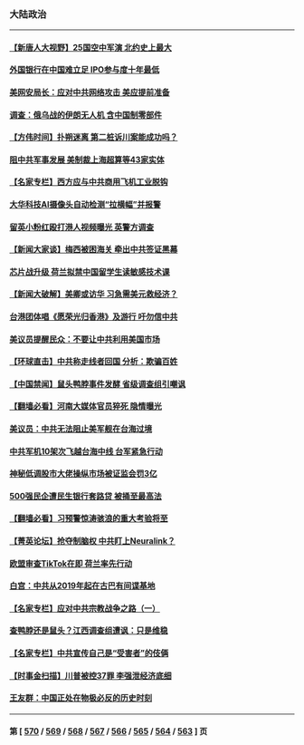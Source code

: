 ### 大陆政治
---
#### [【新唐人大视野】25国空中军演 北约史上最大](../../pages/ncid277/n14014844.md) 
#### [外国银行在中国难立足 IPO参与度十年最低](../../pages/ncid277/n14014846.md) 
#### [美网安局长：应对中共网络攻击 美应提前准备](../../pages/ncid277/n14014774.md) 
#### [调查：俄乌战的伊朗无人机 含中国制零部件](../../pages/ncid277/n14014687.md) 
#### [【方伟时间】扑朔迷离 第二桩诉川案能成功吗？](../../pages/ncid277/n14014838.md) 
#### [阻中共军事发展 美制裁上海超算等43家实体](../../pages/ncid277/n14014789.md) 
#### [【名家专栏】西方应与中共商用飞机工业脱钩](../../pages/ncid277/n14014650.md) 
#### [大华科技AI摄像头自动检测“拉横幅”并报警](../../pages/ncid277/n14014544.md) 
#### [留英小粉红殴打港人视频曝光 英警方调查](../../pages/ncid277/n14014733.md) 
#### [【新闻大家谈】梅西被困海关 牵出中共签证黑幕](../../pages/ncid277/n14014754.md) 
#### [芯片战升级 荷兰拟禁中国留学生读敏感技术课](../../pages/ncid277/n14014730.md) 
#### [【新闻大破解】美卿或访华 习急需美元救经济？](../../pages/ncid277/n14014752.md) 
#### [台港团体唱《愿荣光归香港》及游行 吁勿信中共](../../pages/ncid277/n14014533.md) 
#### [美议员提醒民众：不要让中共利用美国市场](../../pages/ncid277/n14014578.md) 
#### [【环球直击】中共称走线者回国 分析：欺骗百姓](../../pages/ncid277/n14014500.md) 
#### [【中国禁闻】鼠头鸭脖事件发酵 省级调查组引嘲讽](../../pages/ncid277/n14014531.md) 
#### [【翻墙必看】河南大媒体官员猝死 隐情曝光](../../pages/ncid277/n14014278.md) 
#### [美议员：中共无法阻止美军舰在台海过境](../../pages/ncid277/n14014170.md) 
#### [中共军机10架次飞越台海中线 台军紧急行动](../../pages/ncid277/n14014148.md) 
#### [神秘低调股市大佬操纵市场被证监会罚3亿](../../pages/ncid277/n14014097.md) 
#### [500强民企遭民生银行套路贷 被捅至最高法](../../pages/ncid277/n14013956.md) 
#### [【翻墙必看】习预警惊涛骇浪的重大考验将至](../../pages/ncid277/n14013945.md) 
#### [【菁英论坛】抢夺制脑权 中共盯上Neuralink？](../../pages/ncid277/n14013895.md) 
#### [欧盟审查TikTok在即 荷兰率先行动](../../pages/ncid277/n14013812.md) 
#### [白宫：中共从2019年起在古巴有间谍基地](../../pages/ncid277/n14013849.md) 
#### [【名家专栏】应对中共宗教战争之路（一）](../../pages/ncid277/n14010381.md) 
#### [查鸭脖还是鼠头？江西调查组遭讽：只是维稳](../../pages/ncid277/n14013811.md) 
#### [【名家专栏】中共宣传自己是“受害者”的伎俩](../../pages/ncid277/n14013205.md) 
#### [【时事金扫描】川普被控37罪 李强泄经济底细](../../pages/ncid277/n14013791.md) 
#### [王友群：中国正处在物极必反的历史时刻](../../pages/ncid277/n14013469.md) 

---
#### 第 [ [570](./570.md) / [569](./569.md) / [568](./568.md) / [567](./567.md) / [566](./566.md) / [565](./565.md) / [564](./564.md) / [563](./563.md) ] 页
